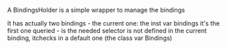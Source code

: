 A BindingsHolder is a simple wrapper to manage the bindingsIt has actually two bindings	- the current one: the inst var bindings	  it's the first one queried	- is the needed selector is not defined in the current binding, itchecks in a default one (the class var Bindings)